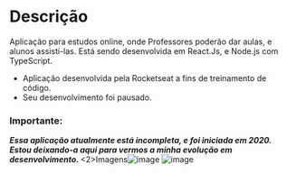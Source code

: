 <h1>Descrição</h1>
Aplicação para estudos online, onde Professores poderão dar aulas, e alunos assisti-las.
Está sendo desenvolvida em React.Js, e Node.js com TypeScript. 

- Aplicação desenvolvida pela Rocketseat a fins de treinamento de código.
- Seu desenvolvimento foi pausado.

<h3>Importante:</h3>
<b><i>Essa aplicação atualmente está incompleta, e foi iniciada em 2020.
Estou deixando-a aqui para vermos a minha evolução em desenvolvimento. </b></i>
<2>Imagens</h2

![image](https://user-images.githubusercontent.com/54918988/144611206-9ee92314-6fa2-4c8d-9cb6-15c9b046fef7.png)
![image](https://user-images.githubusercontent.com/54918988/144611313-89358d72-5f6c-4e0a-9442-841affe1d28d.png)
